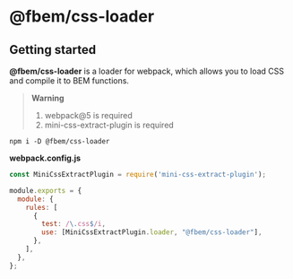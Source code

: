 # @fbem/css-loader

## Getting started

**@fbem/css-loader** is a loader for webpack, which allows you to load CSS and compile it to BEM functions.

> **Warning**
>
> 1. webpack@5 is required
> 2. mini-css-extract-plugin is required

```console
npm i -D @fbem/css-loader
```

**webpack.config.js**

```js
const MiniCssExtractPlugin = require('mini-css-extract-plugin');

module.exports = {
  module: {
    rules: [
      {
        test: /\.css$/i,
        use: [MiniCssExtractPlugin.loader, "@fbem/css-loader"],
      },
    ],
  },
};
```